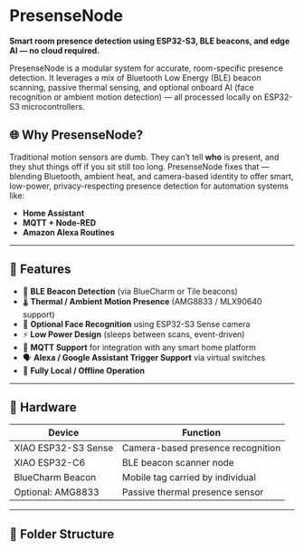 # PresenseNode

**Smart room presence detection using ESP32-S3, BLE beacons, and edge AI — no cloud required.**

PresenseNode is a modular system for accurate, room-specific presence detection. It leverages a mix of Bluetooth Low Energy (BLE) beacon scanning, passive thermal sensing, and optional onboard AI (face recognition or ambient motion detection) — all processed locally on ESP32-S3 microcontrollers.

## 🌐 Why PresenseNode?

Traditional motion sensors are dumb. They can’t tell **who** is present, and they shut things off if you sit still too long. PresenseNode fixes that — blending Bluetooth, ambient heat, and camera-based identity to offer smart, low-power, privacy-respecting presence detection for automation systems like:

- **Home Assistant**
- **MQTT + Node-RED**
- **Amazon Alexa Routines**

---

## 🧩 Features

- 📍 **BLE Beacon Detection** (via BlueCharm or Tile beacons)
- 🌡️ **Thermal / Ambient Motion Presence** (AMG8833 / MLX90640 support)
- 📸 **Optional Face Recognition** using ESP32-S3 Sense camera
- ⚡ **Low Power Design** (sleeps between scans, event-driven)
- 📡 **MQTT Support** for integration with any smart home platform
- 🗣️ **Alexa / Google Assistant Trigger Support** via virtual switches
- 🔐 **Fully Local / Offline Operation**

---

## 🔧 Hardware

| Device                 | Function                          |
|------------------------|-----------------------------------|
| XIAO ESP32-S3 Sense    | Camera-based presence recognition |
| XIAO ESP32-C6          | BLE beacon scanner node           |
| BlueCharm Beacon       | Mobile tag carried by individual  |
| Optional: AMG8833      | Passive thermal presence sensor   |

---

## 📁 Folder Structure

